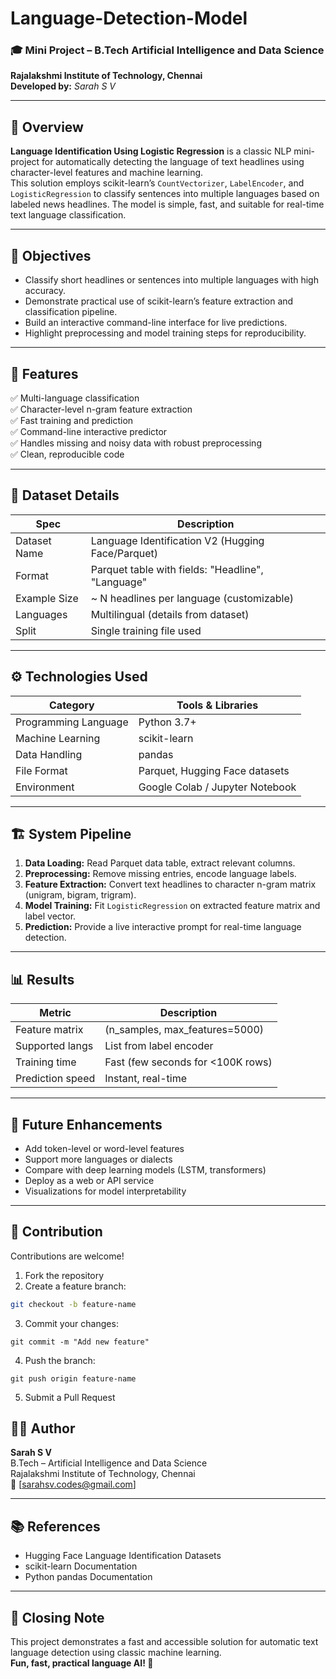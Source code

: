 # Language-Detection-Model

### 🎓 Mini Project – B.Tech Artificial Intelligence and Data Science  
**Rajalakshmi Institute of Technology, Chennai**  
**Developed by:** *Sarah S V*

---

## 📖 Overview

**Language Identification Using Logistic Regression** is a classic NLP mini-project for automatically detecting the language of text headlines using character-level features and machine learning.  
This solution employs scikit-learn’s `CountVectorizer`, `LabelEncoder`, and `LogisticRegression` to classify sentences into multiple languages based on labeled news headlines. The model is simple, fast, and suitable for real-time text language classification.

---

## 🎯 Objectives

- Classify short headlines or sentences into multiple languages with high accuracy.  
- Demonstrate practical use of scikit-learn’s feature extraction and classification pipeline.  
- Build an interactive command-line interface for live predictions.  
- Highlight preprocessing and model training steps for reproducibility.

---

## 🧩 Features

✅ Multi-language classification  
✅ Character-level n-gram feature extraction  
✅ Fast training and prediction  
✅ Command-line interactive predictor  
✅ Handles missing and noisy data with robust preprocessing  
✅ Clean, reproducible code

---

## 🧠 Dataset Details

| Spec            | Description                                |
|-----------------|--------------------------------------------|
| Dataset Name    | Language Identification V2 (Hugging Face/Parquet) |
| Format          | Parquet table with fields: "Headline", "Language" |
| Example Size    | ~ N headlines per language (customizable)  |
| Languages       | Multilingual (details from dataset)        |
| Split           | Single training file used                  |

---

## ⚙️ Technologies Used

| Category                | Tools & Libraries               |
|-------------------------|---------------------------------|
| Programming Language    | Python 3.7+                     |
| Machine Learning        | scikit-learn                    |
| Data Handling           | pandas                          |
| File Format             | Parquet, Hugging Face datasets  |
| Environment             | Google Colab / Jupyter Notebook |

---

## 🏗️ System Pipeline

1. **Data Loading:** Read Parquet data table, extract relevant columns.  
2. **Preprocessing:** Remove missing entries, encode language labels.  
3. **Feature Extraction:** Convert text headlines to character n-gram matrix (unigram, bigram, trigram).  
4. **Model Training:** Fit `LogisticRegression` on extracted feature matrix and label vector.  
5. **Prediction:** Provide a live interactive prompt for real-time language detection.

---

## 📊 Results

| Metric            | Description                      |
|-------------------|----------------------------------|
| Feature matrix    | (n_samples, max_features=5000)   |
| Supported langs   | List from label encoder          |
| Training time     | Fast (few seconds for <100K rows)|
| Prediction speed  | Instant, real-time               |

---

## 🚀 Future Enhancements

- Add token-level or word-level features  
- Support more languages or dialects  
- Compare with deep learning models (LSTM, transformers)  
- Deploy as a web or API service  
- Visualizations for model interpretability  

---

## 🤝 Contribution

Contributions are welcome!  
1. Fork the repository  
2. Create a feature branch:  
  ```bash
  git checkout -b feature-name
  ```
3. Commit your changes:
  ```
  git commit -m "Add new feature"
  ```

4. Push the branch:
  ```
  git push origin feature-name
  ```
5. Submit a Pull Request

## 👩‍💻 Author

**Sarah S V**  
B.Tech – Artificial Intelligence and Data Science  
Rajalakshmi Institute of Technology, Chennai  
📧 [sarahsv.codes@gmail.com]

---

## 📚 References

- Hugging Face Language Identification Datasets  
- scikit-learn Documentation  
- Python pandas Documentation  

---

## 💬 Closing Note

This project demonstrates a fast and accessible solution for automatic text language detection using classic machine learning.  
**Fun, fast, practical language AI! 🚀**
